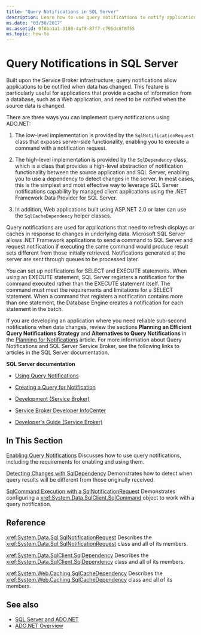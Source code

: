 ```yaml
---
title: "Query Notifications in SQL Server"
description: Learn how to use query notifications to notify applications when data has changed in a SQL Server database, for instance, to refresh application displays.
ms.date: "03/30/2017"
ms.assetid: 0f0ba1a1-3180-4af8-87f7-c795dc8f8f55
ms.topic: how-to
---
```

# Query Notifications in SQL Server

Built upon the Service Broker infrastructure, query notifications allow applications to be notified when data has changed. This feature is particularly useful for applications that provide a cache of information from a database, such as a Web application, and need to be notified when the source data is changed.

 There are three ways you can implement query notifications using ADO.NET:

1. The low-level implementation is provided by the `SqlNotificationRequest` class that exposes server-side functionality, enabling you to execute a command with a notification request.

2. The high-level implementation is provided by the `SqlDependency` class, which is a class that provides a high-level abstraction of notification functionality between the source application and SQL Server, enabling you to use a dependency to detect changes in the server. In most cases, this is the simplest and most effective way to leverage SQL Server notifications capability by managed client applications using the .NET Framework Data Provider for SQL Server.

3. In addition, Web applications built using ASP.NET 2.0 or later can use the `SqlCacheDependency` helper classes.

 Query notifications are used for applications that need to refresh displays or caches in response to changes in underlying data. Microsoft SQL Server allows .NET Framework applications to send a command to SQL Server and request notification if executing the same command would produce result sets different from those initially retrieved. Notifications generated at the server are sent through queues to be processed later.

 You can set up notifications for SELECT and EXECUTE statements. When using an EXECUTE statement, SQL Server registers a notification for the command executed rather than the EXECUTE statement itself. The command must meet the requirements and limitations for a SELECT statement. When a command that registers a notification contains more than one statement, the Database Engine creates a notification for each statement in the batch.

 If you are developing an application where you need reliable sub-second notifications when data changes, review the sections **Planning an Efficient Query Notifications Strategy** and **Alternatives to Query Notifications** in the [Planning for Notifications](/previous-versions/sql/sql-server-2008-r2/ms187528(v=sql.105)) article. For more information about Query Notifications and SQL Server Service Broker, see the following links to articles in the SQL Server documentation.

 **SQL Server documentation**

- [Using Query Notifications](/previous-versions/sql/sql-server-2008-r2/ms175110(v=sql.105))

- [Creating a Query for Notification](/previous-versions/sql/sql-server-2008-r2/ms181122(v=sql.105))

- [Development (Service Broker)](/previous-versions/sql/sql-server-2008-r2/bb522889(v=sql.105))

- [Service Broker Developer InfoCenter](/previous-versions/sql/sql-server-2008-r2/ms166100(v=sql.105))

- [Developer's Guide (Service Broker)](/previous-versions/sql/sql-server-2008-r2/bb522908(v=sql.105))

## In This Section

 [Enabling Query Notifications](enabling-query-notifications.md)
 Discusses how to use query notifications, including the requirements for enabling and using them.

 [Detecting Changes with SqlDependency](detecting-changes-with-sqldependency.md)
 Demonstrates how to detect when query results will be different from those originally received.

 [SqlCommand Execution with a SqlNotificationRequest](sqlcommand-execution-with-a-sqlnotificationrequest.md)
 Demonstrates configuring a <xref:System.Data.SqlClient.SqlCommand> object to work with a query notification.

## Reference

 <xref:System.Data.Sql.SqlNotificationRequest>
 Describes the <xref:System.Data.Sql.SqlNotificationRequest> class and all of its members.

 <xref:System.Data.SqlClient.SqlDependency>
 Describes the <xref:System.Data.SqlClient.SqlDependency> class and all of its members.

 <xref:System.Web.Caching.SqlCacheDependency>
 Describes the <xref:System.Web.Caching.SqlCacheDependency> class and all of its members.

## See also

- [SQL Server and ADO.NET](index.md)
- [ADO.NET Overview](../ado-net-overview.md)

